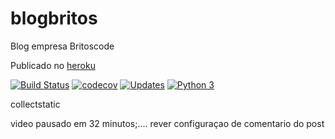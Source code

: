 # blogbritos
Blog empresa Britoscode

Publicado no [heroku](https://blogbritoscode.herokuapp.com/)

[![Build Status](https://travis-ci.org/JosemarBrito/blogbritos.svg?branch=main)](https://travis-ci.org/JosemarBrito/blogbritos)
[![codecov](https://codecov.io/gh/JosemarBrito/blogbritos/branch/main/graph/badge.svg?token=H4WX0R2RUH)](https://codecov.io/gh/JosemarBrito/blogbritos)
[![Updates](https://pyup.io/repos/github/JosemarBrito/blogbritos/shield.svg)](https://pyup.io/repos/github/JosemarBrito/blogbritos/)
[![Python 3](https://pyup.io/repos/github/JosemarBrito/blogbritos/python-3-shield.svg)](https://pyup.io/repos/github/JosemarBrito/blogbritos/)

collectstatic

video pausado em 32 minutos;.... rever configuraçao de comentario do post